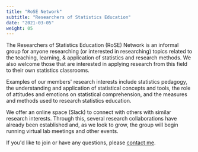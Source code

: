 ```yaml
---
title: "RoSE Network"
subtitle: "Researchers of Statistics Education"
date: "2021-03-05"
weight: 05
---
```




The Researchers of Statistics Education (RoSE) Network is an informal group for anyone researching (or interested in researching) topics related to the teaching, learning, & application of statistics and research methods. We also welcome those that are interested in applying research from this field to their own statistics classrooms.

Examples of our members' research interests include statistics pedagogy, the understanding and application of statistical concepts and tools, the role of attitudes and emotions on statistical comprehension, and the measures and methods used to research statistics education. 

We offer an online space (Slack) to connect with others with similar research interests. Through this, several research collaborations have already been established and, as we look to grow, the group will begin running virtual lab meetings and other events.

If you'd like to join or have any questions, please [contact me](#contact).
